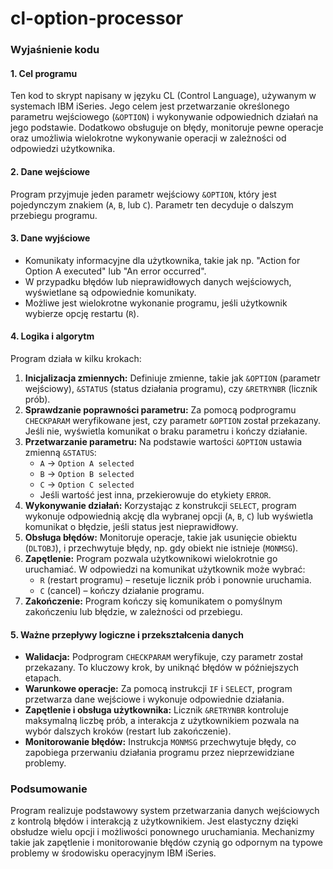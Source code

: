 # cl-option-processor

### Wyjaśnienie kodu

#### 1. **Cel programu**
Ten kod to skrypt napisany w języku CL (Control Language), używanym w systemach IBM iSeries. Jego celem jest przetwarzanie określonego parametru wejściowego (`&OPTION`) i wykonywanie odpowiednich działań na jego podstawie. Dodatkowo obsługuje on błędy, monitoruje pewne operacje oraz umożliwia wielokrotne wykonywanie operacji w zależności od odpowiedzi użytkownika.

#### 2. **Dane wejściowe**
Program przyjmuje jeden parametr wejściowy `&OPTION`, który jest pojedynczym znakiem (`A`, `B`, lub `C`). Parametr ten decyduje o dalszym przebiegu programu.

#### 3. **Dane wyjściowe**
- Komunikaty informacyjne dla użytkownika, takie jak np. "Action for Option A executed" lub "An error occurred".
- W przypadku błędów lub nieprawidłowych danych wejściowych, wyświetlane są odpowiednie komunikaty.
- Możliwe jest wielokrotne wykonanie programu, jeśli użytkownik wybierze opcję restartu (`R`).

#### 4. **Logika i algorytm**
Program działa w kilku krokach:
1. **Inicjalizacja zmiennych:** Definiuje zmienne, takie jak `&OPTION` (parametr wejściowy), `&STATUS` (status działania programu), czy `&RETRYNBR` (licznik prób).
2. **Sprawdzanie poprawności parametru:** Za pomocą podprogramu `CHECKPARAM` weryfikowane jest, czy parametr `&OPTION` został przekazany. Jeśli nie, wyświetla komunikat o braku parametru i kończy działanie.
3. **Przetwarzanie parametru:** Na podstawie wartości `&OPTION` ustawia zmienną `&STATUS`:
   - `A` -> `Option A selected`
   - `B` -> `Option B selected`
   - `C` -> `Option C selected`
   - Jeśli wartość jest inna, przekierowuje do etykiety `ERROR`.
4. **Wykonywanie działań:** Korzystając z konstrukcji `SELECT`, program wykonuje odpowiednią akcję dla wybranej opcji (`A`, `B`, `C`) lub wyświetla komunikat o błędzie, jeśli status jest nieprawidłowy.
5. **Obsługa błędów:** Monitoruje operacje, takie jak usunięcie obiektu (`DLTOBJ`), i przechwytuje błędy, np. gdy obiekt nie istnieje (`MONMSG`).
6. **Zapętlenie:** Program pozwala użytkownikowi wielokrotnie go uruchamiać. W odpowiedzi na komunikat użytkownik może wybrać:
   - `R` (restart programu) – resetuje licznik prób i ponownie uruchamia.
   - `C` (cancel) – kończy działanie programu.
7. **Zakończenie:** Program kończy się komunikatem o pomyślnym zakończeniu lub błędzie, w zależności od przebiegu.

#### 5. **Ważne przepływy logiczne i przekształcenia danych**
- **Walidacja:** Podprogram `CHECKPARAM` weryfikuje, czy parametr został przekazany. To kluczowy krok, by uniknąć błędów w późniejszych etapach.
- **Warunkowe operacje:** Za pomocą instrukcji `IF` i `SELECT`, program przetwarza dane wejściowe i wykonuje odpowiednie działania.
- **Zapętlenie i obsługa użytkownika:** Licznik `&RETRYNBR` kontroluje maksymalną liczbę prób, a interakcja z użytkownikiem pozwala na wybór dalszych kroków (restart lub zakończenie).
- **Monitorowanie błędów:** Instrukcja `MONMSG` przechwytuje błędy, co zapobiega przerwaniu działania programu przez nieprzewidziane problemy.

### Podsumowanie
Program realizuje podstawowy system przetwarzania danych wejściowych z kontrolą błędów i interakcją z użytkownikiem. Jest elastyczny dzięki obsłudze wielu opcji i możliwości ponownego uruchamiania. Mechanizmy takie jak zapętlenie i monitorowanie błędów czynią go odpornym na typowe problemy w środowisku operacyjnym IBM iSeries.